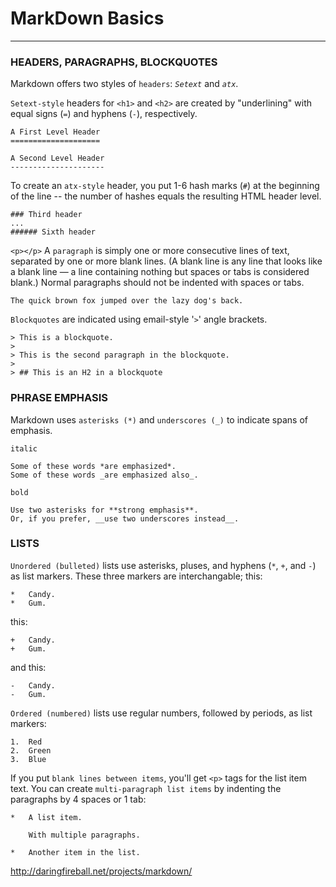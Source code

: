 # MarkDown Basics
---------------

### HEADERS, PARAGRAPHS, BLOCKQUOTES

Markdown offers two styles of `headers`: *`Setext`* and *`atx`*.

`Setext-style` headers for `<h1>` and `<h2>` are created by "underlining" with equal signs (`=`) and hyphens (`-`), respectively.

    A First Level Header
    ====================

    A Second Level Header
    ---------------------

To create an `atx-style` header, you put 1-6 hash marks (`#`) at the beginning of the line -- the number of hashes equals the resulting HTML header level.

    ### Third header
    ...
    ###### Sixth header

`<p></p>` A `paragraph` is simply one or more consecutive lines of text, separated by one or more blank lines. (A blank line is any line that looks like a blank line — a line containing nothing but spaces or tabs is considered blank.) Normal paragraphs should not be indented with spaces or tabs.

    The quick brown fox jumped over the lazy dog's back.

`Blockquotes` are indicated using email-style '`>`' angle brackets.

    > This is a blockquote.
    >
    > This is the second paragraph in the blockquote.
    >
    > ## This is an H2 in a blockquote

### PHRASE EMPHASIS

Markdown uses `asterisks (*)` and `underscores (_)` to indicate spans of emphasis.

`italic`

    Some of these words *are emphasized*.
    Some of these words _are emphasized also_.

`bold`

    Use two asterisks for **strong emphasis**.
    Or, if you prefer, __use two underscores instead__.

### LISTS

`Unordered (bulleted)` lists use asterisks, pluses, and hyphens (`*`, `+`, and `-`) as list markers. These three markers are interchangable; this:

    *   Candy.
    *   Gum.

this:

    +   Candy.
    +   Gum.

and this:

    -   Candy.
    -   Gum.

`Ordered (numbered)` lists use regular numbers, followed by periods, as list markers:

    1.  Red
    2.  Green
    3.  Blue

If you put `blank lines between items`, you'll get `<p>` tags for the
list item text. You can create `multi-paragraph list items` by indenting
the paragraphs by 4 spaces or 1 tab:

    *   A list item.

        With multiple paragraphs.

    *   Another item in the list.



http://daringfireball.net/projects/markdown/
